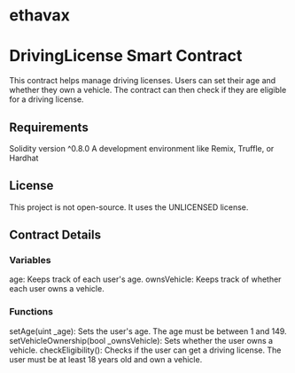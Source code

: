 # ethavax
# DrivingLicense Smart Contract
This contract helps manage driving licenses. Users can set their age and whether they own a vehicle. The contract can then check if they are eligible for a driving license.

## Requirements
Solidity version ^0.8.0
A development environment like Remix, Truffle, or Hardhat
## License
This project is not open-source. It uses the UNLICENSED license.

## Contract Details
### Variables
age: Keeps track of each user's age.
ownsVehicle: Keeps track of whether each user owns a vehicle.
### Functions
setAge(uint _age): Sets the user's age. The age must be between 1 and 149.
setVehicleOwnership(bool _ownsVehicle): Sets whether the user owns a vehicle.
checkEligibility(): Checks if the user can get a driving license. The user must be at least 18 years old and own a vehicle.
